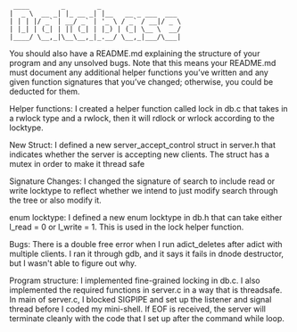 ```
 ____        _        _
|  _ \  __ _| |_ __ _| |__   __ _ ___  ___
| | | |/ _` | __/ _` | '_ \ / _` / __|/ _ \
| |_| | (_| | || (_| | |_) | (_| \__ \  __/
|____/ \__,_|\__\__,_|_.__/ \__,_|___/\___|
```

You should also have a README.md explaining the structure of your program and any unsolved bugs. Note that this means your 
README.md must document any additional helper functions you’ve written and any given function signatures that you’ve changed; 
otherwise, you could be deducted for them.

Helper functions: I created a helper function called lock in db.c that takes in a rwlock type and a rwlock, then it 
                  will rdlock or wrlock according to the locktype.

New Struct: I defined a new server_accept_control struct in server.h that indicates whether the server is accepting new clients.
            The struct has a mutex in order to make it thread safe

Signature Changes: I changed the signature of search to include read or write locktype to reflect whether we intend to
                   just modify search through the tree or also modify it.

enum locktype: I defined a new enum locktype in db.h that can take either l_read = 0 or l_write = 1. This is used in
               the lock helper function.

Bugs: There is a double free error when I run adict_deletes after adict with multiple clients. I ran it through gdb, and it says it fails in
dnode destructor, but I wasn't able to figure out why.

Program structure: I implemented fine-grained locking in db.c. I also implemented the required functions in server.c
in a way that is threadsafe. In main of server.c, I blocked SIGPIPE and set up the listener and signal thread before I 
coded my mini-shell. If EOF is received, the server will terminate cleanly with the code that I set up after the command 
while loop.